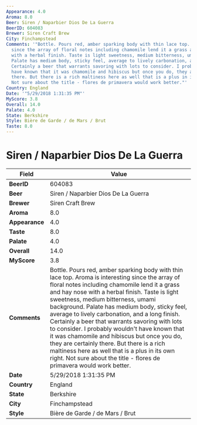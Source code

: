 ```yaml
---
Appearance: 4.0
Aroma: 8.0
Beer: Siren / Naparbier Dios De La Guerra
BeerID: 604083
Brewer: Siren Craft Brew
City: Finchampstead
Comments: '"Bottle. Pours red, amber sparking body with thin lace top. Aroma is interesting
  since the array of floral notes including chamomile lend it a grass and hay nose
  with a herbal finish. Taste is light sweetness, medium bitterness, umami background.
  Palate has medium body, sticky feel, average to lively carbonation, and a long finish.
  Certainly a beer that warrants savoring with lots to consider. I probably wouldn&#39;t
  have known that it was chamomile and hibiscus but once you do, they are certainly
  there. But there is a rich maltiness here as well that is a plus in its own right.
  Not sure about the title - flores de primavera would work better."'
Country: England
Date: '"5/29/2018 1:31:35 PM"'
MyScore: 3.8
Overall: 14.0
Palate: 4.0
State: Berkshire
Style: Bière de Garde / de Mars / Brut
Taste: 8.0
---
```


# Siren / Naparbier Dios De La Guerra

| Field         | Value |
|---------------|-------|
| **BeerID** | 604083 |
| **Beer** | Siren / Naparbier Dios De La Guerra |
| **Brewer** | Siren Craft Brew |
| **Aroma** | 8.0 |
| **Appearance** | 4.0 |
| **Taste** | 8.0 |
| **Palate** | 4.0 |
| **Overall** | 14.0 |
| **MyScore** | 3.8 |
| **Comments** | Bottle. Pours red, amber sparking body with thin lace top. Aroma is interesting since the array of floral notes including chamomile lend it a grass and hay nose with a herbal finish. Taste is light sweetness, medium bitterness, umami background. Palate has medium body, sticky feel, average to lively carbonation, and a long finish. Certainly a beer that warrants savoring with lots to consider. I probably wouldn&#39;t have known that it was chamomile and hibiscus but once you do, they are certainly there. But there is a rich maltiness here as well that is a plus in its own right. Not sure about the title - flores de primavera would work better. |
| **Date** | 5/29/2018 1:31:35 PM |
| **Country** | England |
| **State** | Berkshire |
| **City** | Finchampstead |
| **Style** | Bière de Garde / de Mars / Brut |
